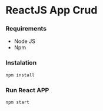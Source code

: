 # ReactJS App Crud

### Requirements
* Node JS
* Npm

### Instalation
```bash
npm install
```

### Run React APP
```bash
npm start
```
